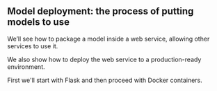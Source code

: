 ## Model deployment: the process of putting models to use

We’ll see how to package a model inside a web service, allowing other services to use it.

We also show how to deploy the web service to a production-ready environment.

First we'll start with Flask and then proceed with Docker containers.
